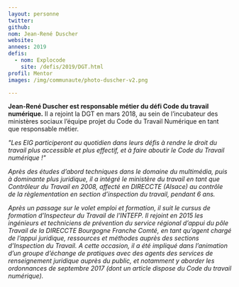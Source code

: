 ```yaml
---
layout: personne
twitter: 
github: 
nom: Jean-René Duscher
website:
annees: 2019
defis:
  - nom: Explocode
    site: /defis/2019/DGT.html
profil: Mentor
images: /img/communaute/photo-duscher-v2.png

---
```


**Jean-René Duscher est responsable métier du défi Code du travail numérique.** Il a rejoint la DGT en mars 2018, au sein de l’incubateur des ministères sociaux l’équipe projet du Code du Travail Numérique en tant que responsable métier. 

_"Les EIG participeront au quotidien dans leurs défis à rendre le droit du travail plus accessible et plus effectif, et à faire aboutir le Code du Travail numérique !"_

_Après des études d’abord techniques dans le domaine du multimédia, puis à dominante plus juridique, il a intégré le ministère du travail en tant que Contrôleur du Travail en 2008, affecté en DIRECCTE (Alsace) au contrôle de la règlementation en section d’inspection du travail, pendant 6 ans._ 

_Après un passage sur le volet emploi et formation, il suit le cursus de formation d’Inspecteur du Travail de l’INTEFP. Il rejoint en 2015 les ingénieurs et techniciens de prévention du service régional d’appui du pôle Travail de la DIRECCTE Bourgogne Franche Comté, en tant qu’agent chargé de l’appui juridique, ressources et méthodes auprès des sections d’Inspection du Travail. A cette occasion, il a été impliqué dans l’animation d’un groupe d’échange de pratiques avec des agents des services de renseignement juridique auprès du public, et notamment y aborder les ordonnances de septembre 2017 (dont un article dispose du Code du travail numérique)._



